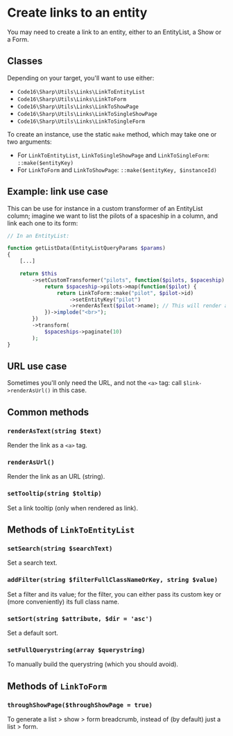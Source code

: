 # Create links to an entity

You may need to create a link to an entity, either to an EntityList, a Show or a Form.

## Classes
Depending on your target, you'll want to use either:

- `Code16\Sharp\Utils\Links\LinkToEntityList`
- `Code16\Sharp\Utils\Links\LinkToForm`
- `Code16\Sharp\Utils\Links\LinkToShowPage`
- `Code16\Sharp\Utils\Links\LinkToSingleShowPage`
- `Code16\Sharp\Utils\Links\LinkToSingleForm`

To create an instance, use the static `make` method, which may take one or two arguments:

- For `LinkToEntityList`, `LinkToSingleShowPage` and `LinkToSingleForm`: `::make($entityKey)`
- For `LinkToForm` and `LinkToShowPage`: `::make($entityKey, $instanceId)`

## Example: link use case

This can be use for instance in a custom transformer of an EntityList column; imagine we want to list the pilots of a spaceship in a column, and link each one to its form: 

```php
// In an EntityList:

function getListData(EntityListQueryParams $params)
{
    [...]

    return $this
        ->setCustomTransformer("pilots", function($pilots, $spaceship) {
            return $spaceship->pilots->map(function($pilot) {
                return LinkToForm::make("pilot", $pilot->id)
                    ->setEntityKey("pilot")
                    ->renderAsText($pilot->name); // This will render a full <a...> tag
            })->implode("<br>");
        })
        ->transform(
            $spaceships->paginate(10)
        );
}
```
                        
## URL use case

Sometimes you'll only need the URL, and not the `<a>` tag: call `$link->renderAsUrl()` in this case.


## Common methods

### `renderAsText(string $text)`

Render the link as a `<a>` tag.

### `renderAsUrl()`

Render the link as an URL (string).

### `setTooltip(string $toltip)`

Set a link tooltip (only when rendered as link).


## Methods of `LinkToEntityList`

### `setSearch(string $searchText)`

Set a search text.

### `addFilter(string $filterFullClassNameOrKey, string $value)`

Set a filter and its value; for the filter, you can either pass its custom key or (more conveniently) its full class name.

### `setSort(string $attribute, $dir = 'asc')`

Set a default sort.

### `setFullQuerystring(array $querystring)`

To manually build the querystring (which you should avoid).


## Methods of `LinkToForm`

### `throughShowPage($throughShowPage = true)`

To generate a list > show > form breadcrumb, instead of (by default) just a list > form.

